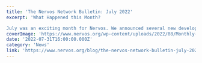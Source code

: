 ```yaml
---
title: 'The Nervos Network Bulletin: July 2022'
excerpt: 'What Happened this Month? 

July was an exciting month for Nervos. We announced several new developments, partnerships and wrapped up a fantastic first ever BlockJam virtual game developer conference.'
coverImage: 'https://www.nervos.org/wp-content/uploads/2022/08/Monthly-Newsletter-2022-July-810x456.png'
date: '2022-07-31T16:00:00.000Z'
category: 'News'
link: 'https://www.nervos.org/blog/the-nervos-network-bulletin-july-2022'
---
```


